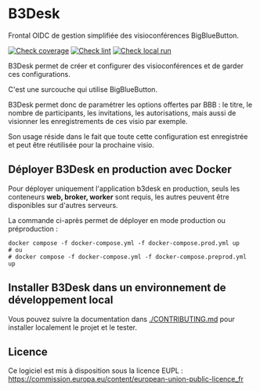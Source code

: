 # B3Desk


Frontal OIDC de gestion simplifiée des visioconférences BigBlueButton.

[![Check coverage](https://github.com/betagouv/visio-bbb/actions/workflows/Test_coverage.yml/badge.svg)](https://github.com/betagouv/visio-bbb/actions/workflows/Test_coverage.yml) [![Check lint](https://github.com/betagouv/visio-bbb/actions/workflows/Check_lint.yml/badge.svg)](https://github.com/betagouv/visio-bbb/actions/workflows/Check_lint.yml) [![Check local run](https://github.com/betagouv/visio-bbb/actions/workflows/Check_local_run.yml/badge.svg)](https://github.com/betagouv/visio-bbb/actions/workflows/Check_local_run.yml)

B3Desk permet de créer et configurer des visioconférences et de garder ces configurations.

C'est une surcouche qui utilise BigBlueButton.

B3Desk permet donc de paramétrer les options offertes par BBB : le titre, le nombre de participants, les invitations, les autorisations, mais aussi de visionner les enregistrements de ces visio par exemple.

Son usage réside dans le fait que toute cette configuration est enregistrée et peut être réutilisée pour la prochaine visio.

## Déployer B3Desk en production avec Docker

Pour déployer uniquement l'application b3desk en production, seuls les conteneurs **web, broker, worker** sont requis, les autres peuvent être disponibles sur d'autres serveurs.

La commande ci-après permet de déployer en mode production ou préproduction :
```
docker compose -f docker-compose.yml -f docker-compose.prod.yml up
# ou
# docker compose -f docker-compose.yml -f docker-compose.preprod.yml up
```

## Installer B3Desk dans un environnement de développement local

Vous pouvez suivre la documentation dans [./CONTRIBUTING.md](./CONTRIBUTING.md) pour installer localement le projet et le tester.

## Licence

Ce logiciel est mis à disposition sous la licence EUPL : https://commission.europa.eu/content/european-union-public-licence_fr
